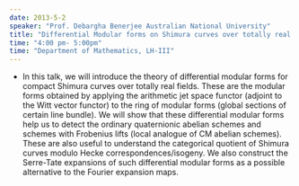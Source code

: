 ```yaml
---
date: 2013-5-2
speaker: "Prof. Debargha Benerjee Australian National University"
title: "Differential Modular forms on Shimura curves over totally real fields"
time: "4:00 pm- 5:00pm" 
time: "Department of Mathematics, LH-III"
---
```

- In this talk, we will introduce the theory of differential modular forms for compact Shimura curves over totally real fields. These are the modular forms obtained by applying the arithmetic jet space functor (adjoint to the Witt vector functor) to the ring of modular forms (global sections of certain line bundle). We will show that these differential modular forms help us to detect the ordinary quaternionic abelian schemes and schemes with Frobenius lifts (local analogue of CM abelian schemes). These are also useful to understand the categorical quotient of Shimura curves modulo Hecke correspondences/isogeny. We also construct the Serre-Tate expansions of such differential modular forms as a possible alternative to the Fourier expansion maps.
